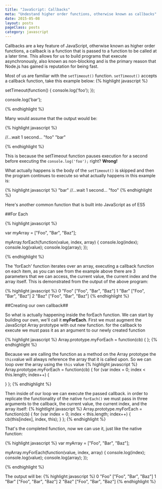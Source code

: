 ```yaml
---
title: "JavaScript: Callbacks"
meta: "Undestand higher order functions, otherwise known as callbacks"
date: 2015-05-08
layout: posts
pageClass: posts
category: javascript
---
```

Callbacks are a key feature of JavaScript, otherwise known as higher order functions, a callback is a function
that is passed to a function to be called at a later time.  This allows for us to build programs that execute
asynchronously, also known as non-blocking and is the primary reason that Node.js has gained is reputation for
being fast.

Most of us are familiar with the `setTimeout()` function.  `setTimeout()` accepts a callback function, take this
example below: 
{% highlight javascript %}

setTimeout(function() {
  console.log('foo');
});

console.log('bar');

{% endhighlight %}
    
Many would assume that the output would be:

{% highlight javascript %}

//...wait 1 second...
"foo"
"bar"

{% endhighlight %}

This is because the setTimeout function pauses execution for a second before executing the `console.log('foo');`
right?  **Wrong!**

What actually happens is the body of the `setTimeout()` is skipped and then the program continues to execute
so what actually happens in this example is:

{% highlight javascript %}
"bar"
//...wait 1 second...
"foo"
{% endhighlight %}

Here's another common function that is built into JavaScript as of ES5

##For Each

{% highlight javascript %}

var myArray = ["Foo", "Bar", "Baz"];

myArray.forEach(function(value, index, array) {
  console.log(index);
  console.log(value);
  console.log(array);
});

{% endhighlight %}

The 'forEach' function iterates over an array, executing a callback function on each item, as you can see from
the example above there are 3 parameters that we can access, the current value, the current index and the array itself.  This is demonstrated from the output of the above program:

{% highlight javascript %}
0
"Foo"
["Foo", "Bar", "Baz"]
1
"Bar"
["Foo", "Bar", "Baz"]
2
"Baz"
["Foo", "Bar", "Baz"]
{% endhighlight %}


##Creating our own callback##

So what is actually happening inside the forEach function.  We can start by building our own,
we'll call it **myForEach**. 
First we must augment the JavaScript Array prototype with out new function.  for the callback to execute we must pass it as an argument to our newly created function

{% highlight javascript %}
Array.prototype.myForEach = function(cb) {
};
{% endhighlight %}

Because we are calling the function as a method on the Array prototype the `this`value will always reference the array that it is called upon.  So we can loop over the array using the `this` value
{% highlight javascript %}
Array.prototype.myForEach = function(cb) {
  for (var index = 0; index < this.length; index++) {

  }
};
{% endhighlight %}

Then inside of our loop we can execute the passed callback.  in order to replicate the functionality of the
native `forEach()` we must pass in three arguments to the callback, the current value, the current index, and the
array itself:
{% hightlight javascript %}
Array.prototype.myForEach = function(cb) {
  for (var index = 0; index < this.length; index++) {
    cb(this[index], index, this);
  }
};
{% endhighlight %}

That's the completed function, now we can use it, just like the native function:

{% highlight javascript %}
var myArray = ["Foo", "Bar", "Baz"];

myArray.myForEach(function(value, index, array) {
  console.log(index);
  console.log(value);
  console.log(array);
});

{% endhighlight %}

The output will be:
{% highlight javascript %)
0
"Foo"
["Foo", "Bar", "Baz"]
1
"Bar"
["Foo", "Bar", "Baz"]
2
"Baz"
["Foo", "Bar", "Baz"]
{% endhighlight %}
